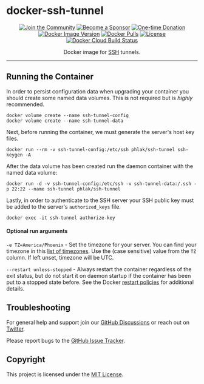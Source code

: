 docker-ssh-tunnel
=================

<p align="center">
    <a href="https://github.com/PHLAK/docker-ssh-tunnel/discussions"><img src="https://img.shields.io/badge/Join_the-Community-7b16ff.svg?style=for-the-badge" alt="Join the Community"></a>
    <a href="https://github.com/users/PHLAK/sponsorship"><img src="https://img.shields.io/badge/Become_a-Sponsor-cc4195.svg?style=for-the-badge" alt="Become a Sponsor"></a>
    <a href="https://paypal.me/ChrisKankiewicz"><img src="https://img.shields.io/badge/Make_a-Donation-006bb6.svg?style=for-the-badge" alt="One-time Donation"></a>
    <br>
    <a href="https://hub.docker.com/repository/docker/phlak/ssh-tunnel/tags"><img alt="Docker Image Version" src="https://img.shields.io/docker/v/phlak/ssh-tunnel?style=flat-square&sort=semver"></a>
    <a href="https://hub.docker.com/repository/docker/phlak/ssh-tunnel"><img alt="Docker Pulls" src="https://img.shields.io/docker/pulls/phlak/ssh-tunnel?style=flat-square"></a>
    <a href="https://github.com/PHLAK/docker-ssh-tunnel/blob/master/LICENSE"><img src="https://img.shields.io/github/license/PHLAK/docker-ssh-tunnel?style=flat-square" alt="License"></a>
    <a href="https://hub.docker.com/repository/docker/phlak/ssh-tunnel/builds"><img alt="Docker Cloud Build Status" src="https://img.shields.io/docker/cloud/build/phlak/ssh-tunnel?style=flat-square"></a>
</p>

<p align="center">
    Docker image for <a href="https://www.openssh.com">SSH</a> tunnels.
</p>

---

Running the Container
---------------------

In order to persist configuration data when upgrading your container you should create some
named data volumes. This is not required but is _highly_ recommended.

    docker volume create --name ssh-tunnel-config
    docker volume create --name ssh-tunnel-data

Next, before running the container, we must generate the server's host key files.

    docker run --rm -v ssh-tunnel-config:/etc/ssh phlak/ssh-tunnel ssh-keygen -A

After the data volume has been created run the daemon container with the named data volume:

    docker run -d -v ssh-tunnel-config:/etc/ssh -v ssh-tunnel-data:/.ssh -p 22:22 --name ssh-tunnel phlak/ssh-tunnel

Lastly, in order to authenticate to the SSH server your SSH public key must be added to the
server's `authorized_keys` file.

    docker exec -it ssh-tunnel authorize-key

#### Optional run arguments

`-e TZ=America/Phoenix` - Set the timezone for your server. You can find your timezone in this
                          [list of timezones](https://goo.gl/uy1J6q). Use the (case sensitive)
                          value from the `TZ` column. If left unset, timezone will be UTC.

`--restart unless-stopped` - Always restart the container regardless of the exit status, but do not
                             start it on daemon startup if the container has been put to a stopped
                             state before. See the Docker [restart policies](https://goo.gl/Y0dlDH)
                             for additional details.

Troubleshooting
---------------

For general help and support join our [GitHub Discussions](https://github.com/PHLAK/docker-ssh-tunnel/discussions) or reach out on [Twitter](https://twitter.com/PHLAK).

Please report bugs to the [GitHub Issue Tracker](https://github.com/PHLAK/docker-ssh-tunnel/issues).

Copyright
---------

This project is licensed under the [MIT License](https://github.com/PHLAK/docker-ssh-tunnel/blob/master/LICENSE).
